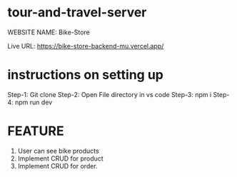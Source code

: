 # tour-and-travel-server

WEBSITE NAME: Bike-Store

Live URL: https://bike-store-backend-mu.vercel.app/


# instructions on setting up

Step-1: Git clone
Step-2: Open File directory in vs code
Step-3: npm i
Step-4: npm run dev

# FEATURE
 1. User can see bike products
 2. Implement CRUD for product
 3. Implement CRUD for order.
